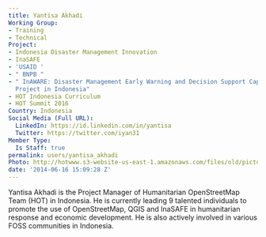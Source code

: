 ```yaml
---
title: Yantisa Akhadi
Working Group:
- Training
- Technical
Project:
- Indonesia Disaster Management Innovation
- InaSAFE
- 'USAID '
- " BNPB "
- " InAWARE: Disaster Management Early Warning and Decision Support Capacity Enhancement
  Project in Indonesia"
- HOT Indonesia Curriculum
- HOT Summit 2016
Country: Indonesia
Social Media (Full URL):
  LinkedIn: https://id.linkedin.com/in/yantisa
  Twitter: https://twitter.com/iyan31
Member Type:
  Is Staff: true
permalink: users/yantisa_akhadi
Photo: http://hotwww.s3-website-us-east-1.amazonaws.com/files/old/pictures/picture-101-1432092398.jpg
date: '2014-06-16 15:09:28 Z'
---
```

<p>Yantisa Akhadi is the Project Manager of Humanitarian OpenStreetMap Team (HOT) in Indonesia. He is currently leading 9 talented individuals to promote the use of OpenStreetMap, QGIS and InaSAFE in humanitarian response and economic development. He is also actively involved in various FOSS communities in Indonesia.</p>
